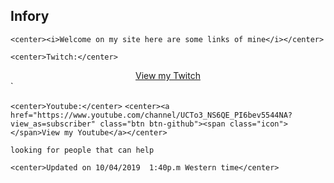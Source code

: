 ## Infory

`<center><i>Welcome on my site here are some links of mine</i></center>`

`<center>Twitch:</center>
`<center><a href="https://www.twitch.tv/infory_" class="btn btn-github"><span class="icon"></span>View my Twitch</a></center>`

`<center>Youtube:</center>`
`<center><a href="https://www.youtube.com/channel/UCTo3_NS6QE_PI6bev5544NA?view_as=subscriber" class="btn btn-github"><span class="icon"></span>View my Youtube</a></center>`

`looking for people that can help`

`<center>Updated on 10/04/2019  1:40p.m Western time</center>`
